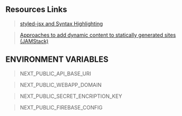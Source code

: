 ## Resources Links

> [styled-jsx and Syntax Highlighting ](https://github.com/vercel/styled-jsx#warning-unknown-jsx-prop-on-style-tag)

> [Approaches to add dynamic content to statically generated sites (JAMStack)](https://hasura.io/blog/approaches-to-add-dynamic-content-statically-generated-sites-jamstack/)

## ENVIRONMENT VARIABLES

> NEXT_PUBLIC_API_BASE_URI

> NEXT_PUBLIC_WEBAPP_DOMAIN

> NEXT_PUBLIC_SECRET_ENCRIPTION_KEY

> NEXT_PUBLIC_FIREBASE_CONFIG

